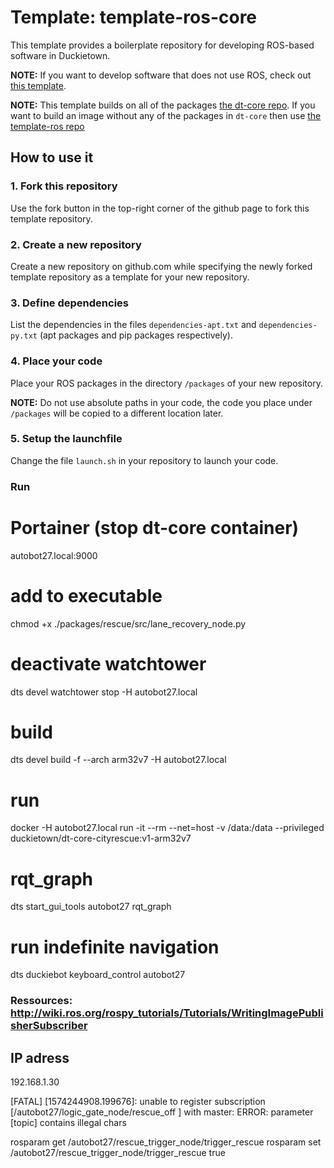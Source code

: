 # Template: template-ros-core

This template provides a boilerplate repository
for developing ROS-based software in Duckietown.

**NOTE:** If you want to develop software that does not use
ROS, check out [this template](https://github.com/duckietown/template-basic).

**NOTE:** This template builds on all of the packages [the dt-core repo](https://github.com/duckietown/dt-core). If you want to build an image without any of the packages in `dt-core` then use [the template-ros repo](https://github.com/duckietown/template-ros)


## How to use it

### 1. Fork this repository

Use the fork button in the top-right corner of the github page to fork this template repository.


### 2. Create a new repository

Create a new repository on github.com while
specifying the newly forked template repository as
a template for your new repository.


### 3. Define dependencies

List the dependencies in the files `dependencies-apt.txt` and
`dependencies-py.txt` (apt packages and pip packages respectively).


### 4. Place your code

Place your ROS packages in the directory `/packages` of
your new repository.

**NOTE:** Do not use absolute paths in your code,
the code you place under `/packages` will be copied to
a different location later.


### 5. Setup the launchfile

Change the file `launch.sh` in your repository to
launch your code.

### Run
# Portainer (stop dt-core container)
autobot27.local:9000
# add to executable
chmod +x ./packages/rescue/src/lane_recovery_node.py
# deactivate watchtower
dts devel watchtower stop -H autobot27.local
# build
dts devel build -f --arch arm32v7 -H autobot27.local
# run
docker -H autobot27.local run -it --rm --net=host -v /data:/data --privileged duckietown/dt-core-cityrescue:v1-arm32v7
# rqt_graph
dts start_gui_tools autobot27
rqt_graph

# run indefinite navigation
dts duckiebot keyboard_control autobot27

### Ressources: http://wiki.ros.org/rospy_tutorials/Tutorials/WritingImagePublisherSubscriber

## IP adress
192.168.1.30

[FATAL] [1574244908.199676]: unable to register subscription [/autobot27/logic_gate_node/rescue_off ] with master: ERROR: parameter [topic] contains illegal chars


rosparam get /autobot27/rescue_trigger_node/trigger_rescue
rosparam set /autobot27/rescue_trigger_node/trigger_rescue true 
